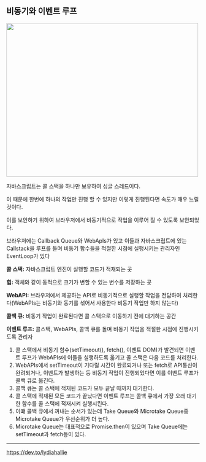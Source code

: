 #

## 비동기와 이벤트 루프

<img src="https://github.com/RanungPark/F-LAB/assets/104816866/74fbc2b0-4406-419b-9f4d-f21f6e0820cd"  width="500" height="400"/>

자바스크립트는 콜 스택을 하나만 보유하여 싱글 스레드이다.

이 때문에 한번에 하나의 작업만 진행 할 수 있지만 이렇게 진행된다면 속도가 매우 느릴 것이다.

이를 보안하기 위하여 브라우저에서 비동기적으로 작업을 이루어 질 수 있도록 보안되었다.

브라우저에는 Callback Queue와 WebApIs가 있고 이들과 자바스크립트에 있는 Callstack을 루프를 돌며 비동기 함수들을 적절한 시점에 실행시키는 관리자인 EventLoop가 있다

**콜 스택:** 자바스크립트 엔진이 실행할 코드가 적재되는 곳

**힙:** 객체와 같이 동적으로 크기가 변할 수 있는 변수를 저장하는 곳

**WebAPI:** 브라우저에서 제공하는 API로 비동기적으로 실행할 작업을 전담하여 처리한다(WebAPIs는 비동기와 동기를 섞어서 사용한다 비동기 작업만 하지 않는다)

**콜백 큐:** 비동기 작업이 완료된다면 콜 스택으로 이동하기 전에 대기하는 공간

**이벤트 루프:** 콜스택, WebAPIs, 콜백 큐를 돌며 비동기 작업을 적절한 시점에 진행시키도록 관리자

1. 콜 스택에서 비동기 함수(setTimeout(), fetch(), 이벤트 DOM)가 발견되면 이벤트 루프가 WebAPIs에 이들을 실행하도록 옮기고 콜 스택은 다음 코드를 처리한다.
2. WebAPIs에서 setTimeout이 기다릴 시간이 완료되거나 또는 fetch로 API통신이 완려되거나, 이벤트가 발생하는 등 비동기 작업이 진행되었다면 이를 이벤트 루프가 콜백 큐로 옮긴다.
3. 콜백 큐는 콜 스택에 적재된 코드가 모두 끝날 때까지 대기한다.
4. 콜 스택에 적재된 모든 코드가 끝났다면 이벤트 루프는 콜백 큐에서 가장 오래 대기한 함수를 콜 스택에 적재시켜 실행시킨다.
5. 이떄 콜백 큐에서 꺼내는 순서가 있는데 Take Queue와 Microtake Queue중 Microtake Queue가 우선순위가 더 높다.
6. Microtake Queue는 대표적으로 Promise.then이 있으며 Take Queue에는 setTimeout과 fetch등이 있다.

---

https://dev.to/lydiahallie
